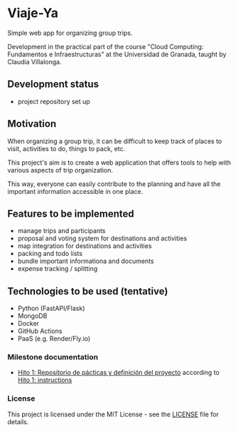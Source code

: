 # Viaje-Ya
Simple web app for organizing group trips.

Development in the practical part of the course "Cloud Computing: Fundamentos e Infraestructuras" at the Universidad de Granada, taught by Claudia Villalonga.

## Development status
- project repository set up

## Motivation
When organizing a group trip, it can be difficult to keep track of places to visit, activities to do, things to pack, etc.

This project's aim is to create a web application that offers tools to help with various aspects of trip organization.

This way, everyone can easily contribute to the planning and have all the important information accessible in one place.

## Features to be implemented
- manage trips and participants
- proposal and voting system for destinations and activities
- map integration for destinations and activities
- packing and todo lists
- bundle important informationa and documents
- expense tracking / splitting

<!-- Tecnologías base: Python (FastAPI/Flask), MongoDB, Docker, GitHub Actions, PaaS (Render/Fly.io). -->
## Technologies to be used (tentative)
- Python (FastAPI/Flask)
- MongoDB
- Docker
- GitHub Actions
- PaaS (e.g. Render/Fly.io)

### Milestone documentation
- [Hito 1: Repositorio de pácticas y definición del proyecto](docs-milestones/H1.md)
according to [Hito 1: instructions](https://github.com/cvillalonga/CC-25-26/blob/main/hitos/1.Repositorio.md)

### License
This project is licensed under the MIT License - see the [LICENSE](LICENSE) file for details.